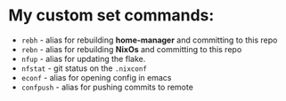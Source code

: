 # My custom set commands:

- `rebh` - alias for rebuilding **home-manager** and committing to this repo
- `rebn` - alias for rebuilding **NixOs** and committing to this repo
- `nfup` - alias for updating the flake.
- `nfstat` - git status on the `.nixconf`
- `econf` - alias for opening config in emacs
- `confpush` - alias for pushing commits to remote
